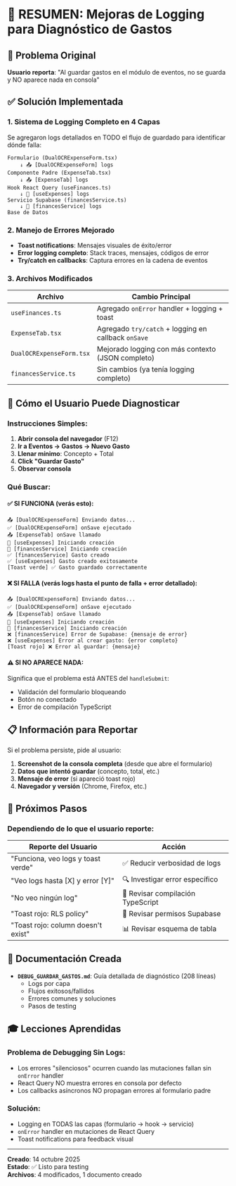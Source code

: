 # 🔧 RESUMEN: Mejoras de Logging para Diagnóstico de Gastos

## 🎯 Problema Original
**Usuario reporta**: "Al guardar gastos en el módulo de eventos, no se guarda y NO aparece nada en consola"

## ✅ Solución Implementada

### **1. Sistema de Logging Completo en 4 Capas**

Se agregaron logs detallados en TODO el flujo de guardado para identificar dónde falla:

```
Formulario (DualOCRExpenseForm.tsx)
    ↓ 📤 [DualOCRExpenseForm] logs
Componente Padre (ExpenseTab.tsx)
    ↓ 📤 [ExpenseTab] logs
Hook React Query (useFinances.ts)
    ↓ 🚀 [useExpenses] logs
Servicio Supabase (financesService.ts)
    ↓ 🚀 [financesService] logs
Base de Datos
```

### **2. Manejo de Errores Mejorado**

- **Toast notifications**: Mensajes visuales de éxito/error
- **Error logging completo**: Stack traces, mensajes, códigos de error
- **Try/catch en callbacks**: Captura errores en la cadena de eventos

### **3. Archivos Modificados**

| Archivo | Cambio Principal |
|---------|------------------|
| `useFinances.ts` | Agregado `onError` handler + logging + toast |
| `ExpenseTab.tsx` | Agregado `try/catch` + logging en callback `onSave` |
| `DualOCRExpenseForm.tsx` | Mejorado logging con más contexto (JSON completo) |
| `financesService.ts` | Sin cambios (ya tenía logging completo) |

## 🧪 Cómo el Usuario Puede Diagnosticar

### **Instrucciones Simples:**

1. **Abrir consola del navegador** (F12)
2. **Ir a Eventos → Gastos → Nuevo Gasto**
3. **Llenar mínimo**: Concepto + Total
4. **Click "Guardar Gasto"**
5. **Observar consola**

### **Qué Buscar:**

#### ✅ **SI FUNCIONA** (verás esto):
```
📤 [DualOCRExpenseForm] Enviando datos...
✅ [DualOCRExpenseForm] onSave ejecutado
📤 [ExpenseTab] onSave llamado
🚀 [useExpenses] Iniciando creación
🚀 [financesService] Iniciando creación
✅ [financesService] Gasto creado
✅ [useExpenses] Gasto creado exitosamente
[Toast verde] ✅ Gasto guardado correctamente
```

#### ❌ **SI FALLA** (verás logs hasta el punto de falla + error detallado):
```
📤 [DualOCRExpenseForm] Enviando datos...
✅ [DualOCRExpenseForm] onSave ejecutado
📤 [ExpenseTab] onSave llamado
🚀 [useExpenses] Iniciando creación
🚀 [financesService] Iniciando creación
❌ [financesService] Error de Supabase: {mensaje de error}
❌ [useExpenses] Error al crear gasto: {error completo}
[Toast rojo] ❌ Error al guardar: {mensaje}
```

#### ⚠️ **SI NO APARECE NADA**:
Significa que el problema está ANTES del `handleSubmit`:
- Validación del formulario bloqueando
- Botón no conectado
- Error de compilación TypeScript

## 📋 Información para Reportar

Si el problema persiste, pide al usuario:

1. **Screenshot de la consola completa** (desde que abre el formulario)
2. **Datos que intentó guardar** (concepto, total, etc.)
3. **Mensaje de error** (si apareció toast rojo)
4. **Navegador y versión** (Chrome, Firefox, etc.)

## 🔄 Próximos Pasos

### **Dependiendo de lo que el usuario reporte:**

| Reporte del Usuario | Acción |
|---------------------|--------|
| "Funciona, veo logs y toast verde" | ✅ Reducir verbosidad de logs |
| "Veo logs hasta [X] y error [Y]" | 🔍 Investigar error específico |
| "No veo ningún log" | 🐛 Revisar compilación TypeScript |
| "Toast rojo: RLS policy" | 🔐 Revisar permisos Supabase |
| "Toast rojo: column doesn't exist" | 📊 Revisar esquema de tabla |

## 📁 Documentación Creada

- **`DEBUG_GUARDAR_GASTOS.md`**: Guía detallada de diagnóstico (208 líneas)
  - Logs por capa
  - Flujos exitosos/fallidos
  - Errores comunes y soluciones
  - Pasos de testing

## 🎓 Lecciones Aprendidas

### **Problema de Debugging Sin Logs:**
- Los errores "silenciosos" ocurren cuando las mutaciones fallan sin `onError` handler
- React Query NO muestra errores en consola por defecto
- Los callbacks asíncronos NO propagan errores al formulario padre

### **Solución:**
- Logging en TODAS las capas (formulario → hook → servicio)
- `onError` handler en mutaciones de React Query
- Toast notifications para feedback visual

---

**Creado**: 14 octubre 2025  
**Estado**: ✅ Listo para testing  
**Archivos**: 4 modificados, 1 documento creado
